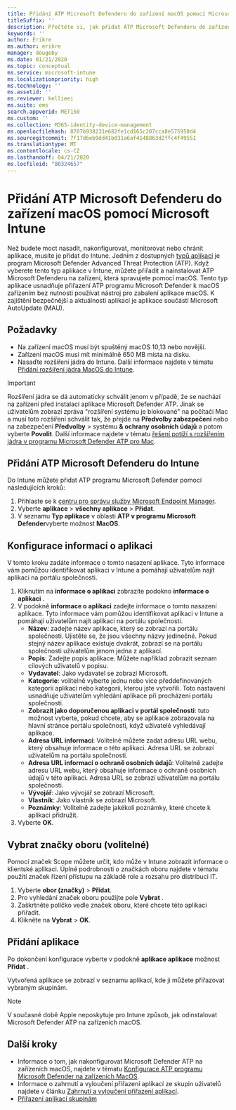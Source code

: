 ```yaml
---
title: Přidání ATP Microsoft Defenderu do zařízení macOS pomocí Microsoft Intune
titleSuffix: ''
description: Přečtěte si, jak přidat ATP Microsoft Defenderu do zařízení macOS pomocí Microsoft Intune.
keywords: ''
author: Erikre
ms.author: erikre
manager: dougeby
ms.date: 01/21/2020
ms.topic: conceptual
ms.service: microsoft-intune
ms.localizationpriority: high
ms.technology: ''
ms.assetid: ''
ms.reviewer: kellieei
ms.suite: ems
search.appverid: MET150
ms.custom: ''
ms.collection: M365-identity-device-management
ms.openlocfilehash: 8707b938231e682fe1cd165c207cca8e575950d4
ms.sourcegitcommit: 7f17d6eb9dd41b031a6af4148863d2ffc4f49551
ms.translationtype: MT
ms.contentlocale: cs-CZ
ms.lasthandoff: 04/21/2020
ms.locfileid: "80324657"
---
```

# <a name="add-microsoft-defender-atp-to-macos-devices-using-microsoft-intune"></a>Přidání ATP Microsoft Defenderu do zařízení macOS pomocí Microsoft Intune

Než budete moct nasadit, nakonfigurovat, monitorovat nebo chránit aplikace, musíte je přidat do Intune. Jedním z dostupných [typů aplikací](apps-add.md#app-types-in-microsoft-intune) je program Microsoft Defender Advanced Threat Protection (ATP). Když vyberete tento typ aplikace v Intune, můžete přiřadit a nainstalovat ATP Microsoft Defenderu na zařízení, která spravujete pomocí macOS. Tento typ aplikace usnadňuje přiřazení ATP programu Microsoft Defender k macOS zařízením bez nutnosti používat nástroj pro zabalení aplikace macOS. K zajištění bezpečnější a aktuálnosti aplikací je aplikace součástí Microsoft AutoUpdate (MAU).

## <a name="prerequisites"></a>Požadavky
- Na zařízení macOS musí být spuštěný macOS 10,13 nebo novější.
- Zařízení macOS musí mít minimálně 650 MB místa na disku.
- Nasaďte rozšíření jádra do Intune. Další informace najdete v tématu [Přidání rozšíření jádra MacOS do Intune](../configuration/kernel-extensions-overview-macos.md).

> [!IMPORTANT]
> Rozšíření jádra se dá automaticky schválit jenom v případě, že se nachází na zařízení před instalací aplikace Microsoft Defender ATP. Jinak se uživatelům zobrazí zpráva "rozšíření systému je blokované" na počítači Mac a musí toto rozšíření schválit tak, že přejde na **Předvolby zabezpečení** nebo na zabezpečení **Předvolby** > systému **& ochrany osobních údajů** a potom vyberte **Povolit**. Další informace najdete v tématu [řešení potíží s rozšířením jádra v programu Microsoft Defender ATP pro Mac](https://docs.microsoft.com/windows/security/threat-protection/microsoft-defender-atp/mac-support-kext).

## <a name="add-microsoft-defender-atp-to-intune"></a>Přidání ATP Microsoft Defenderu do Intune
Do Intune můžete přidat ATP programu Microsoft Defender pomocí následujících kroků:

1. Přihlaste se k [centru pro správu služby Microsoft Endpoint Manager](https://go.microsoft.com/fwlink/?linkid=2109431).
2. Vyberte **aplikace** > **všechny aplikace** > **Přidat**.
3. V seznamu **Typ aplikace** v oblasti **ATP v programu Microsoft Defender**vyberte možnost **MacOS**.

## <a name="configure-app-information"></a>Konfigurace informací o aplikaci
V tomto kroku zadáte informace o tomto nasazení aplikace. Tyto informace vám pomůžou identifikovat aplikaci v Intune a pomáhají uživatelům najít aplikaci na portálu společnosti.

1. Kliknutím na **informace o aplikaci** zobrazíte podokno **informace o aplikaci** .
2. V podokně **informace o aplikaci** zadejte informace o tomto nasazení aplikace. Tyto informace vám pomůžou identifikovat aplikaci v Intune a pomáhají uživatelům najít aplikaci na portálu společnosti.
    - **Název**: zadejte název aplikace, který se zobrazí na portálu společnosti. Ujistěte se, že jsou všechny názvy jedinečné. Pokud stejný název aplikace existuje dvakrát, zobrazí se na portálu společnosti uživatelům jenom jedna z aplikací.
    - **Popis**: Zadejte popis aplikace. Můžete například zobrazit seznam cílových uživatelů v popisu.
    - **Vydavatel**: Jako vydavatel se zobrazí Microsoft.
    - **Kategorie**: volitelně vyberte jednu nebo více předdefinovaných kategorií aplikací nebo kategorii, kterou jste vytvořili. Toto nastavení usnadňuje uživatelům vyhledání aplikace při procházení portálu společnosti.
    - **Zobrazit jako doporučenou aplikaci v portál společnosti**: tuto možnost vyberte, pokud chcete, aby se aplikace zobrazovala na hlavní stránce portálu společnosti, když uživatelé vyhledávají aplikace.
    - **Adresa URL informací**: Volitelně můžete zadat adresu URL webu, který obsahuje informace o této aplikaci. Adresa URL se zobrazí uživatelům na portálu společnosti.
    - **Adresa URL informací o ochraně osobních údajů**: Volitelně zadejte adresu URL webu, který obsahuje informace o ochraně osobních údajů v této aplikaci. Adresa URL se zobrazí uživatelům na portálu společnosti.
    - **Vývojář**: Jako vývojář se zobrazí Microsoft.
    - **Vlastník**: Jako vlastník se zobrazí Microsoft.
    - **Poznámky**: Volitelně zadejte jakékoli poznámky, které chcete k aplikaci přidružit.
3. Vyberte **OK**.

## <a name="select-scope-tags-optional"></a>Vybrat značky oboru (volitelné)
Pomocí značek Scope můžete určit, kdo může v Intune zobrazit informace o klientské aplikaci. Úplné podrobnosti o značkách oboru najdete v tématu použití značek řízení přístupu na základě role a rozsahu pro distribuci IT.
1.    Vyberte **obor (značky)** > **Přidat**.
2.    Pro vyhledání značek oboru použijte pole **Vybrat** .
3.    Zaškrtněte políčko vedle značek oboru, které chcete této aplikaci přiřadit.
4.    Klikněte na **Vybrat** > **OK**.

## <a name="add-the-app"></a>Přidání aplikace
Po dokončení konfigurace vyberte v podokně **aplikace aplikace** možnost **Přidat** . 

Vytvořená aplikace se zobrazí v seznamu aplikací, kde ji můžete přiřazovat vybraným skupinám. 

> [!NOTE]
> V současné době Apple neposkytuje pro Intune způsob, jak odinstalovat Microsoft Defender ATP na zařízeních macOS.

## <a name="next-steps"></a>Další kroky
- Informace o tom, jak nakonfigurovat Microsoft Defender ATP na zařízeních macOS, najdete v tématu [Konfigurace ATP programu Microsoft Defender na zařízeních MacOS](https://docs.microsoft.com/windows/security/threat-protection/microsoft-defender-atp/mac-preferences).
- Informace o zahrnutí a vyloučení přiřazení aplikací ze skupin uživatelů najdete v článku [Zahrnutí a vyloučení přiřazení aplikací](apps-inc-exl-assignments.md).
- [Přiřazení aplikací skupinám](apps-deploy.md)

